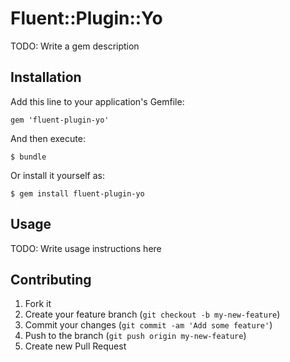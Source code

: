# Fluent::Plugin::Yo

TODO: Write a gem description

## Installation

Add this line to your application's Gemfile:

    gem 'fluent-plugin-yo'

And then execute:

    $ bundle

Or install it yourself as:

    $ gem install fluent-plugin-yo

## Usage

TODO: Write usage instructions here

## Contributing

1. Fork it
2. Create your feature branch (`git checkout -b my-new-feature`)
3. Commit your changes (`git commit -am 'Add some feature'`)
4. Push to the branch (`git push origin my-new-feature`)
5. Create new Pull Request
